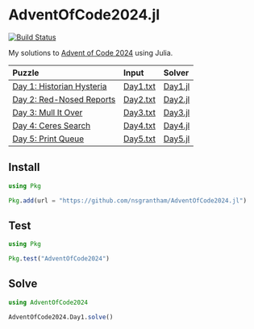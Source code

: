 # AdventOfCode2024.jl

[![Build Status](https://github.com/nsgrantham/AdventOfCode2024.jl/actions/workflows/CI.yml/badge.svg?branch=main)](https://github.com/nsgrantham/AdventOfCode2024.jl/actions/workflows/CI.yml?query=branch%3Amain)

My solutions to [Advent of Code 2024](https://adventofcode.com/2024) using Julia.

| Puzzle                                                              | Input                         | Solver                     |
|:--------------------------------------------------------------------|:------------------------------|:---------------------------|
| [Day 1: Historian Hysteria](https://adventofcode.com/2024/day/1)    | [Day1.txt](./data/Day1.txt)   | [Day1.jl](./src/Day1.jl)   |
| [Day 2: Red-Nosed Reports](https://adventofcode.com/2024/day/2)     | [Day2.txt](./data/Day2.txt)   | [Day2.jl](./src/Day2.jl)   |
| [Day 3: Mull It Over](https://adventofcode.com/2024/day/3)          | [Day3.txt](./data/Day3.txt)   | [Day3.jl](./src/Day3.jl)   |
| [Day 4: Ceres Search](https://adventofcode.com/2024/day/4)          | [Day4.txt](./data/Day4.txt)   | [Day4.jl](./src/Day4.jl)   |
| [Day 5: Print Queue](https://adventofcode.com/2024/day/5)           | [Day5.txt](./data/Day5.txt)   | [Day5.jl](./src/Day5.jl)   |


## Install

```julia
using Pkg

Pkg.add(url = "https://github.com/nsgrantham/AdventOfCode2024.jl")
```

## Test

```julia
using Pkg

Pkg.test("AdventOfCode2024")
```

## Solve

```julia
using AdventOfCode2024

AdventOfCode2024.Day1.solve()
```
